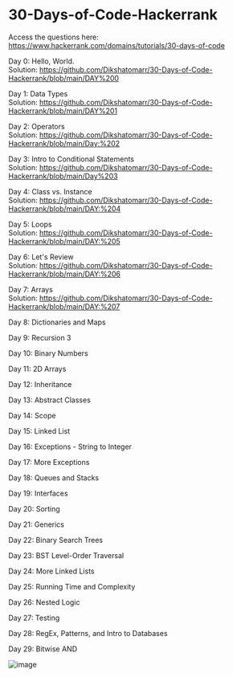 # 30-Days-of-Code-Hackerrank


Access the questions here:
https://www.hackerrank.com/domains/tutorials/30-days-of-code

Day 0: Hello, World. <br>
Solution:
https://github.com/Dikshatomarr/30-Days-of-Code-Hackerrank/blob/main/DAY%200

Day 1: Data Types  <br>
Solution: https://github.com/Dikshatomarr/30-Days-of-Code-Hackerrank/blob/main/DAY%201

Day 2: Operators  <br>
Solution: https://github.com/Dikshatomarr/30-Days-of-Code-Hackerrank/blob/main/Day:%202

Day 3: Intro to Conditional Statements  <br>
Solution: https://github.com/Dikshatomarr/30-Days-of-Code-Hackerrank/blob/main/Day%203

Day 4: Class vs. Instance  <br>
Solution: https://github.com/Dikshatomarr/30-Days-of-Code-Hackerrank/blob/main/DAY:%204
 
Day 5: Loops  <br>
Solution: https://github.com/Dikshatomarr/30-Days-of-Code-Hackerrank/blob/main/DAY:%205
 
Day 6: Let's Review <br>
Solution: https://github.com/Dikshatomarr/30-Days-of-Code-Hackerrank/blob/main/DAY:%206

Day 7: Arrays <br>
Solution: https://github.com/Dikshatomarr/30-Days-of-Code-Hackerrank/blob/main/DAY:%207

Day 8: Dictionaries and Maps

Day 9: Recursion 3

Day 10: Binary Numbers

Day 11: 2D Arrays

Day 12: Inheritance

Day 13: Abstract Classes

Day 14: Scope

Day 15: Linked List

Day 16: Exceptions - String to Integer

Day 17: More Exceptions

Day 18: Queues and Stacks

Day 19: Interfaces

Day 20: Sorting

Day 21: Generics

Day 22: Binary Search Trees

Day 23: BST Level-Order Traversal

Day 24: More Linked Lists

Day 25: Running Time and Complexity

Day 26: Nested Logic

Day 27: Testing

Day 28: RegEx, Patterns, and Intro to Databases
 
Day 29: Bitwise AND
 
 
![image](https://user-images.githubusercontent.com/91546745/185224150-1890101f-4c84-47b0-9542-e66acaf74a29.png)
